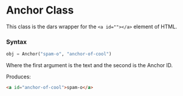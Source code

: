 # Anchor Class

This class is the dars wrapper for the `<a id=""></a>` element of HTML.

### Syntax

```python
obj = Anchor("spam-o", "anchor-of-cool")
```

Where the first argument is the text and the second is the Anchor ID.

Produces:

```HTML
<a id="anchor-of-cool">spam-o</a>
```
